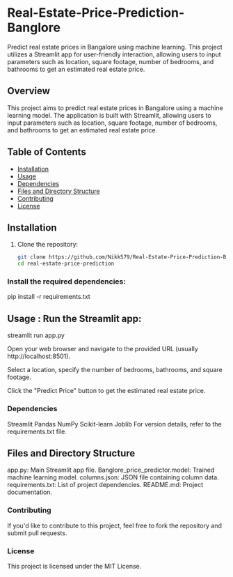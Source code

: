 # Real-Estate-Price-Prediction-Banglore
Predict real estate prices in Bangalore using machine learning. This project utilizes a Streamlit app for user-friendly interaction, allowing users to input parameters such as location, square footage, number of bedrooms, and bathrooms to get an estimated real estate price.

## Overview

This project aims to predict real estate prices in Bangalore using a machine learning model. The application is built with Streamlit, allowing users to input parameters such as location, square footage, number of bedrooms, and bathrooms to get an estimated real estate price.

## Table of Contents

- [Installation](#installation)
- [Usage](#usage)
- [Dependencies](#dependencies)
- [Files and Directory Structure](#files-and-directory-structure)
- [Contributing](#contributing)
- [License](#license)

## Installation

1. Clone the repository:

   ```bash
   git clone https://github.com/Nikk579/Real-Estate-Price-Prediction-Banglore
   cd real-estate-price-prediction

### Install the required dependencies:

pip install -r requirements.txt

## Usage : Run the Streamlit app:

streamlit run app.py

Open your web browser and navigate to the provided URL (usually http://localhost:8501).

Select a location, specify the number of bedrooms, bathrooms, and square footage.

Click the "Predict Price" button to get the estimated real estate price.

### Dependencies
Streamlit
Pandas
NumPy
Scikit-learn
Joblib
For version details, refer to the requirements.txt file.

## Files and Directory Structure
app.py: Main Streamlit app file.
Banglore_price_predictor.model: Trained machine learning model.
columns.json: JSON file containing column data.
requirements.txt: List of project dependencies.
README.md: Project documentation.

### Contributing
If you'd like to contribute to this project, feel free to fork the repository and submit pull requests.

### License
This project is licensed under the MIT License.
